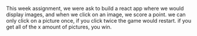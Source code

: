 This week assignment, we were ask to build a react app where 
we would display images, and when we click on an image, we score a point.
we can only click on a picture once, if you click twice the game would restart.
if you get all of the x amount of pictures, you win.





